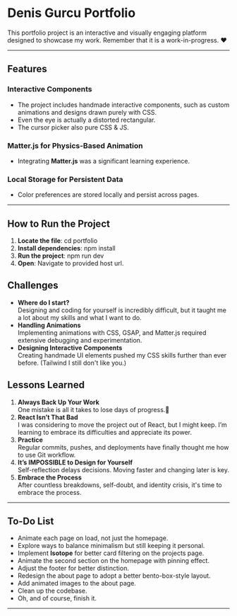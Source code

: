 # Denis Gurcu Portfolio 

This portfolio project is an interactive and visually engaging platform designed to showcase my work. Remember that it is a work-in-progress. ♥️

---

## Features

### Interactive Components
- The project includes handmade interactive components, such as custom animations and designs drawn purely with CSS.
- Even the eye is actually a distorted rectangular.
- The cursor picker also pure CSS & JS.

### Matter.js for Physics-Based Animation
- Integrating **Matter.js** was a significant learning experience. 

### Local Storage for Persistent Data
- Color preferences are stored locally and persist across pages.

---

## How to Run the Project

1. **Locate the file**:
    cd portfolio
2. **Install dependencies**:
    npm install
3. **Run the project**:
    npm run dev
4. **Open**:
    Navigate to provided host url.


## Challenges
- **Where do I start?**  
  Designing and coding for yourself is incredibly difficult, but it taught me a lot about my skills and what I want to do. 
- **Handling Animations**  
  Implementing animations with CSS, GSAP, and Matter.js required extensive debugging and experimentation.
- **Designing Interactive Components**  
  Creating handmade UI elements pushed my CSS skills further than ever before. (Tailwind I still don't like you.)

## Lessons Learned
1. **Always Back Up Your Work**  
   One mistake is all it takes to lose days of progress.🥹
2. **React Isn’t That Bad**  
   I was considering to move the project out of React, but I might keep. I’m learning to embrace its difficulties and appreciate its power.
3. **Practice**  
   Regular commits, pushes, and deployments have finally thought me how to use Git workflow.
4. **It’s IMPOSSIBLE to Design for Yourself**  
   Self-reflection delays decisions. Moving faster and changing later is key.
5. **Embrace the Process**  
   After countless breakdowns, self-doubt, and identity crisis, it's time to embrace the process. 

---

## To-Do List
- Animate each page on load, not just the homepage.
- Explore ways to balance minimalism but still keeping it personal.
- Implement **Isotope** for better card filtering on the projects page.
- Animate the second section on the homepage with pinning effect.
- Adjust the footer for better distinction.
- Redesign the about page to adopt a better bento-box-style layout.
- Add animated images to the about page.
- Clean up the codebase.
- Oh, and of course, finish it. 

---
